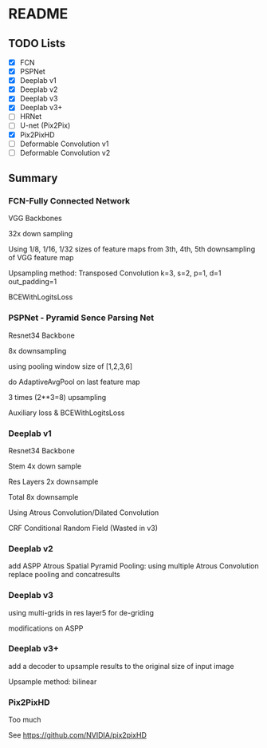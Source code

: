 # README

## TODO Lists

- [x] FCN
- [x] PSPNet
- [x] Deeplab v1
- [x] Deeplab v2
- [x] Deeplab v3
- [x] Deeplab v3+
- [ ] HRNet
- [ ] U-net (Pix2Pix)
- [x] Pix2PixHD
- [ ] Deformable Convolution v1
- [ ] Deformable Convolution v2

## Summary

### FCN-Fully Connected Network

VGG Backbones

32x down sampling

Using 1/8, 1/16, 1/32 sizes of feature maps from 3th, 4th, 5th downsampling of VGG feature map 

Upsampling method: Transposed Convolution k=3, s=2, p=1, d=1 out_padding=1

BCEWithLogitsLoss

### PSPNet - Pyramid Sence Parsing Net

Resnet34 Backbone

8x downsampling

using pooling window size of [1,2,3,6]

do AdaptiveAvgPool on last feature map

3 times (2**3=8) upsampling

Auxiliary loss & BCEWithLogitsLoss

### Deeplab v1

Resnet34 Backbone

Stem 4x down sample

Res Layers 2x downsample

Total 8x downsample

Using Atrous Convolution/Dilated Convolution

CRF Conditional Random Field (Wasted in v3)

### Deeplab v2

add ASPP Atrous Spatial Pyramid Pooling: using multiple Atrous Convolution replace pooling and concatresults

### Deeplab v3

using multi-grids in res layer5 for de-griding

modifications on ASPP

### Deeplab v3+

add a decoder to upsample results to the original size of input image

Upsample method: bilinear

### Pix2PixHD

Too much

See https://github.com/NVIDIA/pix2pixHD

